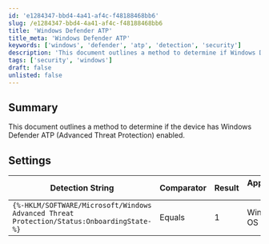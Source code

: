 ```yaml
---
id: 'e1284347-bbd4-4a41-af4c-f48188468bb6'
slug: /e1284347-bbd4-4a41-af4c-f48188468bb6
title: 'Windows Defender ATP'
title_meta: 'Windows Defender ATP'
keywords: ['windows', 'defender', 'atp', 'detection', 'security']
description: 'This document outlines a method to determine if Windows Defender Advanced Threat Protection (ATP) is enabled on a device. It includes settings and detection strings necessary for the evaluation.'
tags: ['security', 'windows']
draft: false
unlisted: false
---
```


## Summary

This document outlines a method to determine if the device has Windows Defender ATP (Advanced Threat Protection) enabled.

## Settings

| Detection String                                                                 | Comparator | Result | Applicable OS |
|----------------------------------------------------------------------------------|------------|--------|----------------|
| `{%-HKLM/SOFTWARE/Microsoft/Windows Advanced Threat Protection/Status:OnboardingState-%}` | Equals     | 1      | Windows OS     |


